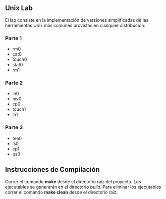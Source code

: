 ## Unix Lab
El lab consiste en la implementación de versiones simplificadas de las herramientas Unix más comunes provistas en cualquier distribución:

### Parte 1
  + rm0
  + cat0
  + touch0
  + stat0
  + rm1
### Parte 2
  + ln0
  + mv0
  + cp0
  + touch1
  + ln1
### Parte 3
  + tee0
  + ls0
  + cp1
  + ps0

## Instrucciones de Compilación
Correr el comando **make** desde el directorio raíz del proyecto.
Los ejecutables se generarán en el directorio *build*.
Para eliminar los ejecutables correr el comando **make clean** desde el directorio raíz.

